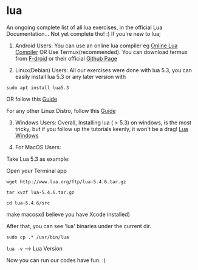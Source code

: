 # lua
An ongoing complete list of all lua exercises, in the official Lua Documentation... Not yet complete tho! :)
If you're new to lua;
1. Android Users: 
  You can use an online lua compiler eg  [Online Lua Compiler](https://www.tutorialspoint.com/execute_lua_online.php) OR Use Termux(recommended).
  You can download termux from [F-droid](https://f-droid.org/en/packages/com.termux/) or their official [Github Page](https://github.com/termux/termux-app/releases)
  
2. Linux(Debian) Users:
  All our exercises were done with lua 5.3, you can easily install lua 5.3 or any later version with 
  
  `sudo apt install lua5.3`
  
  OR follow this [Guide](https://www.tecmint.com/install-lua-in-centos-ubuntu-linux/)
  
 For any other Linux Distro, follow this [Guide](https://www.tecmint.com/install-lua-in-centos-ubuntu-linux/)

3. Windows Users:
   Overall, Installing lua ( > 5.3) on windows, is the most tricky, but if you follow up the tutorials keenly, it won't be a drag! [Lua Windows](https://gist.github.com/Egor-Skriptunoff/cb952f7eaf39b7b1bf739b818ece87cd)
   
4. For MacOS Users:
   
Take Lua 5.3 as example:

Open your Terminal app

`wget http://www.lua.org/ftp/lua-5.4.6.tar.gz`

`tar xvzf lua-5.4.6.tar.gz`

`cd lua-5.4.6/src`

make macosx(I believe you have Xcode installed)

After that, you can see 'lua' binaries under the current dir.

`sudo cp .* /usr/bin/lua`

`lua -v` --> Lua Version

Now you can run our codes have fun. :)

 
